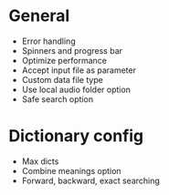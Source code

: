 # General

- Error handling
- Spinners and progress bar
- Optimize performance
- Accept input file as parameter
- Custom data file type
- Use local audio folder option
- Safe search option

# Dictionary config

- Max dicts
- Combine meanings option
- Forward, backward, exact searching
